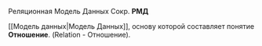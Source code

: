 Реляционная Модель Данных
Сокр. **РМД**

[[Модель данных|Модель Данных]], основу которой составляет понятие **Отношение**.
(Relation - Отношение).